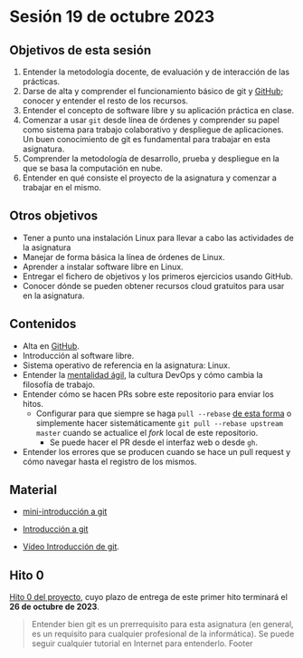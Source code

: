 # Sesión 19 de octubre 2023

## Objetivos de esta sesión

1. Entender la metodología docente, de evaluación y de interacción de las prácticas.
2. Darse de alta y comprender el funcionamiento básico de git y [GitHub](https://github.com); conocer y entender el resto de los recursos. 
2. Entender el concepto de software libre y su aplicación práctica en clase.
3. Comenzar a usar `git` desde línea de órdenes y comprender su papel como sistema para trabajo colaborativo y despliegue de aplicaciones. Un buen conocimiento de git es fundamental para trabajar en esta asignatura.
4. Comprender la metodología de desarrollo, prueba y despliegue en la que se basa la computación en nube.
5. Entender en qué consiste el proyecto de la asignatura y comenzar a trabajar en el mismo.

## Otros objetivos

* Tener a punto una instalación Linux para llevar a cabo las actividades de la asignatura
* Manejar de forma básica la línea de órdenes de Linux.
* Aprender a instalar software libre en Linux.
* Entregar el fichero de objetivos y los primeros ejercicios usando GitHub.
* Conocer dónde se pueden obtener recursos cloud gratuitos para usar en la asignatura.

## Contenidos

* Alta en [GitHub](http://github.com).
* Introducción al software libre.
* Sistema operativo de referencia en la asignatura: Linux.
* Entender la [mentalidad ágil](http://jj.github.io/IV/preso/%C3%A1gil.html#/), la cultura DevOps y cómo cambia la filosofía de trabajo.
* Entender cómo se hacen PRs sobre este repositorio para enviar los hitos.
  * Configurar para que siempre se haga `pull --rebase` [de esta forma](https://stackoverflow.com/questions/13846300/how-to-make-git-pull-use-rebase-by-default-for-all-my-repositories) o simplemente hacer sistemáticamente `git pull --rebase upstream master` cuando se actualice el *fork* local de este repositorio.
    * Se puede hacer el PR desde el interfaz web o desde `gh`.
* Entender los errores que se producen cuando se hace un pull request y cómo navegar hasta el registro de los mismos.

## Material

* [mini-introducción a git](http://mini-git.github.io/)

* [Introducción a git](https://jj.github.io/IV/preso/intro.git.html)

* [Vídeo Introducción de git](https://www.youtube.com/watch?v=-rwJZNVRMzo).

 ## Hito 0

[Hito 0 del proyecto](../hitos/0.Repositorio.md),
cuyo plazo de entrega de este primer hito terminará el **26 de octubre de 2023**.

> Entender bien git es un prerrequisito para esta asignatura (en general, es un requisito para cualquier profesional de la informática). Se puede seguir cualquier tutorial en Internet para entenderlo.
Footer
